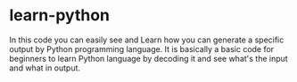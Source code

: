 # learn-python
In this code you can easily see and Learn how you can generate a specific output by Python programming language. It is basically a basic code for beginners to learn Python language by decoding it and see what's the input and what in output.
